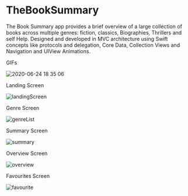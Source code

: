 # TheBookSummary
The Book Summary app provides a brief overview of a large collection of books across multiple genres: fiction, classics, Biographies, Thrillers and self Help. Designed and developed in MVC architecture using Swift concepts like protocols and delegation, Core Data, Collection Views and Navigation and UIView Animations. 

GIFs

![2020-06-24 18 35 06](https://user-images.githubusercontent.com/52540948/85561887-9b254400-b649-11ea-8fc1-afdbd08c8a96.gif)

Landing Screen                                                                                     

![landingScreen](https://user-images.githubusercontent.com/52540948/85558092-0c62f800-b646-11ea-8b8c-a3a922b4d71c.png)             

Genre Screen

![genreList](https://user-images.githubusercontent.com/52540948/85490838-1e19b080-b5f0-11ea-990c-a0663b53dbf9.png)

Summary Screen

![summary](https://user-images.githubusercontent.com/52540948/85557581-86df4800-b645-11ea-9232-6ad5eff898d6.png)

Overview Screen

![overview](https://user-images.githubusercontent.com/52540948/85557634-93fc3700-b645-11ea-8577-ff96b928807c.png)

Favourites Screen

![favourite](https://user-images.githubusercontent.com/52540948/85557681-a0808f80-b645-11ea-8909-978d80e40069.png)









